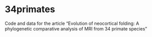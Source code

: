 # 34primates
Code and data for the article “Evolution of neocortical folding: A phylogenetic comparative analysis of MRI from 34 primate species”
